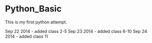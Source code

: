 Python_Basic
============
This is my first python attempt.

Sep 22 2014 - added class 2-5
Sep 23 2014 - added class 6-10
Sep 24 2014 - added class 11
